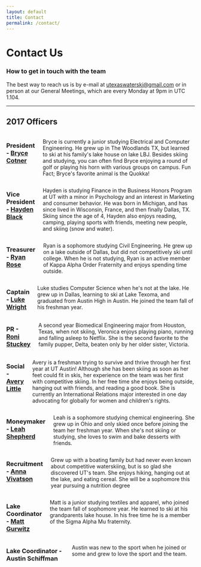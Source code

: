 ```yaml
---
layout: default
title: Contact
permalink: /contact/
---
```

<div class="Contact">
  <div class="page-head" style="background-image:url({{site.url}}/assets/images/contact-head.jpg)">
    <div class="head-content">
      <h1>Contact Us</h1>
      <h3>How to get in touch with the team</h3>
    </div>
  </div>
  <div class="container">
    <div class="page-section">
      <p>The best way to reach us is by e-mail at <a href="mailto:utexaswaterski@gmail.com">utexaswaterski@gmail.com</a> or in person at our General Meetings, which are every Monday at 9pm in UTC 1.104.</p>
    </div>
    <hr>
    <div class="page-section">
      <h2>2017 Officers</h2>
      <div class="row officer">
        <div class="three columns">
          <div class="officer-image" style="background-image: url({{site.url}}/assets/images/members/bryce.jpg)"></div>
        </div>
        <div class="nine columns">
          <h3>President - <a href="mailto:brycecot@utexas.edu">Bryce Cotner</a></h3>
          <p>Bryce is currently a junior studying Electrical and Computer Engineering. He grew up in The Woodlands TX, but learned to ski at his family's lake house on lake LBJ. Besides skiing and studying, you can often find Bryce enjoying a round of golf or playing his horn with various groups on campus. Fun Fact; Bryce's favorite animal is the Quokka!</p>
        </div>
      </div>
      <div class="row officer">
        <div class="three columns">
          <div class="officer-image" style="background-image: url({{site.url}}/assets/images/members/hayden.png)"></div>
        </div>
        <div class="nine columns">
          <h3>Vice President - <a href="mailto:hayden.black@utexas.edu">Hayden Black</a></h3>
          <p>Hayden is studying Finance in the Business Honors Program at UT with a minor in Psychology and an interest in Marketing and consumer behavior. He was born in Michigan, and has since lived in Wisconsin, France, and then finally Dallas, TX. Skiing since the age of 4, Hayden also enjoys reading, camping, playing sports with friends, meeting new people, and skiing (snow and water).</p>
        </div>
      </div>
      <div class="row officer">
        <div class="three columns">
          <div class="officer-image" style="background-image: url({{site.url}}/assets/images/members/ryan.png)"></div>
        </div>
        <div class="nine columns">
          <h3>Treasurer - <a href="mailto:rrose2116@gmail.com">Ryan Rose</a></h3>
          <p>Ryan is a sophomore studying Civil Engineering. He grew up on a lake outside of Dallas, but did not competitively ski until college. When he is not studying, Ryan is an active member of Kappa Alpha Order Fraternity and enjoys spending time outside.</p>
        </div>
      </div>
      <div class="row officer">
        <div class="three columns">
          <div class="officer-image" style="background-image: url({{site.url}}/assets/images/members/luke.jpg)"></div>
        </div>
        <div class="nine columns">
          <h3>Captain - <a href="mailto:lukewright@utexas.edu">Luke Wright</a></h3>
          <p>Luke studies Computer Science when he's not at the lake. He grew up in Dallas, learning to ski at Lake Texoma, and graduated from Austin High in Austin. He joined the team fall of his freshman year.</p>
        </div>
      </div>
      <div class="row officer">
        <div class="three columns">
          <div class="officer-image" style="background-image: url({{site.url}}/assets/images/members/roni.jpg)"></div>
        </div>
        <div class="nine columns">
          <h3>PR - <a href="mailto:stuckey002@gmail.com">Roni Stuckey</a></h3>
          <p>A second year Biomedical Engineering major from Houston, Texas, when not skiing, Veronica enjoys playing piano, running and falling asleep to Netflix. She is the second favorite to the family pupper, Delta, beaten only by her older sister, Victoria.</p>
        </div>
      </div>
      <div class="row officer">
        <div class="three columns">
          <div class="officer-image" style="background-image: url({{site.url}}/assets/images/members/avery.jpg)"></div>
        </div>
        <div class="nine columns">
          <h3>Social - <a href="mailto:averyc.little@me.com">Avery Little</a></h3>
          <p>Avery is a freshman trying to survive and thrive through her first year at UT Austin! Although she has been skiing as soon as her feet could fit in skis, her experience on the team was her first with competitive skiing. In her free time she enjoys being outside, hanging out with friends, and reading a good book. She is currently an International Relations major interested in one day advocating for globally for women and children's rights.</p>
        </div>
      </div>
      <div class="row officer">
        <div class="three columns">
          <div class="officer-image" style="background-image: url({{site.url}}/assets/images/members/leah.jpg)"></div>
        </div>
        <div class="nine columns">
          <h3>Moneymaker - <a href="mailto:leahshep@gmail.com">Leah Shepherd</a></h3>
          <p>Leah is a sophomore studying chemical engineering. She grew up in Ohio and only skied once before joining the team her freshman year. When she's not skiing or studying, she loves to swim and bake desserts with friends.</p>
        </div>
      </div>
      <div class="row officer">
        <div class="three columns">
          <div class="officer-image" style="background-image: url({{site.url}}/assets/images/members/anna.jpg)"></div>
        </div>
        <div class="nine columns">
          <h3>Recruitment - <a href="mailto:annavivatson@yahoo.com">Anna Vivatson</a></h3>
          <p>Grew up with a boating family but had never even known about competitive waterskiing, but is so glad she discovered UT's team. She enjoys hiking, hanging out at the lake, and eating cereal. She will be a sophomore this year pursuing a nutrition degree</p>
        </div>
      </div>
      <div class="row officer">
        <div class="three columns">
          <div class="officer-image" style="background-image: url({{site.url}}/assets/images/members/matt.jpg)"></div>
        </div>
        <div class="nine columns">
          <h3>Lake Coordinator - <a href="mailto:mbgurwitz@gmail.com">Matt Gurwitz</a></h3>
          <p>Matt is a junior studying textiles and apparel, who joined the team fall of sophomore year. He learned to ski at his grandparents lake house. In his free time he is a member of the Sigma Alpha Mu fraternity.</p>
        </div>
      </div>
      <div class="row officer">
        <div class="three columns">
          <div class="officer-image" style="background-image: url({{site.url}}/assets/images/members/austin.jpg)"></div>
        </div>
        <div class="nine columns">
          <h3>Lake Coordinator - Austin Schiffman</h3>
          <p>Austin was new to the sport when he joined or some and grew to love the sport and the team.</p>
        </div>
      </div>
    </div>
  </div>
</div>
